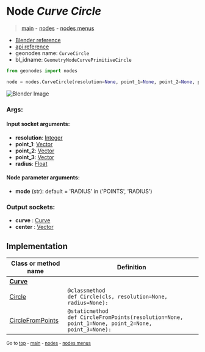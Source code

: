 # Node *Curve Circle*

> [main](../index.md) - [nodes](nodes.md) - [nodes menus](nodes_menus.md)

- [Blender reference](https://docs.blender.org/manual/en/latest/modeling/geometry_nodes/curve_primitives/curve_circle.html)
- [api reference](https://docs.blender.org/api/current/bpy.types.GeometryNodeCurvePrimitiveCircle.html)
- geonodes name: `CurveCircle`
- bl_idname: `GeometryNodeCurvePrimitiveCircle`

```python
from geonodes import nodes

node = nodes.CurveCircle(resolution=None, point_1=None, point_2=None, point_3=None, radius=None, mode='RADIUS')
```

![Blender Image](https://docs.blender.org/manual/en/latest/_images/node-types_GeometryNodeCurvePrimitiveCircle.webp)

### Args:

#### Input socket arguments:

- **resolution**: [Integer](Integer.md)
- **point_1**: [Vector](Vector.md)
- **point_2**: [Vector](Vector.md)
- **point_3**: [Vector](Vector.md)
- **radius**: [Float](Float.md)

#### Node parameter arguments:

- **mode** (str): default = 'RADIUS' in ('POINTS', 'RADIUS')

### Output sockets:

- **curve** : [Curve](Curve.md)
- **center** : [Vector](Vector.md)

## Implementation

| Class or method name | Definition |
|----------------------|------------|
| **[Curve](Curve.md)** |
| [Circle](Curve.md#Circle) | `@classmethod`<br> `def Circle(cls, resolution=None, radius=None):` |
| [CircleFromPoints](Curve.md#CircleFromPoints) | `@staticmethod`<br> `def CircleFromPoints(resolution=None, point_1=None, point_2=None, point_3=None):` |

<sub>Go to [top](#node-Curve-Circle) - [main](../index.md) - [nodes](nodes.md) - [nodes menus](nodes_menus.md)</sub>

